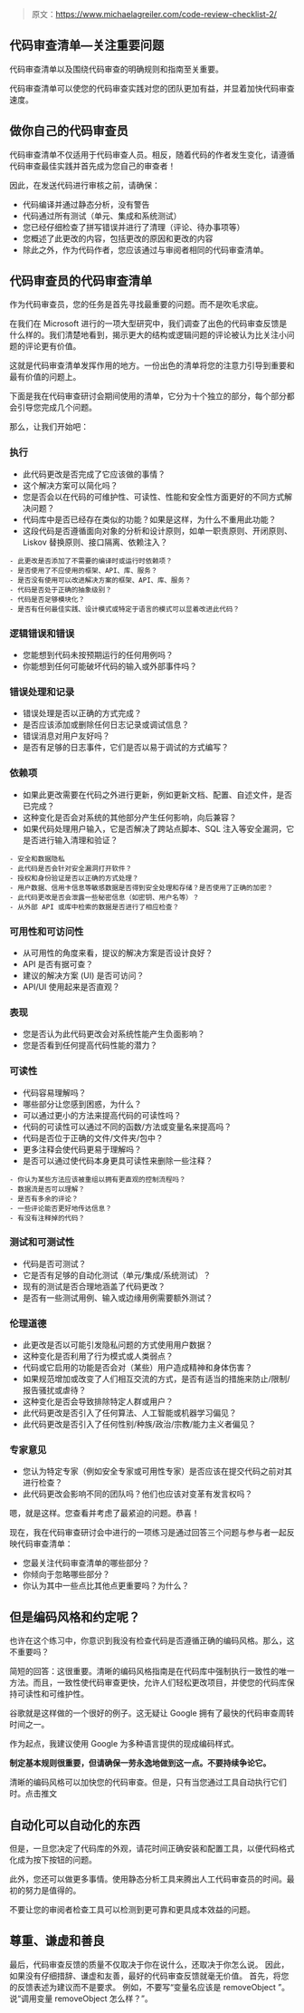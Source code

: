 > 原文：https://www.michaelagreiler.com/code-review-checklist-2/

## 代码审查清单—关注重要问题

代码审查清单以及围绕代码审查的明确规则和指南至关重要。

代码审查清单可以使您的代码审查实践对您的团队更加有益，并显着加快代码审查速度。

## 做你自己的代码审查员

代码审查清单不仅适用于代码审查人员。相反，随着代码的作者发生变化，请遵循代码审查最佳实践并首先成为您自己的审查者！

因此，在发送代码进行审核之前，请确保：

- 代码编译并通过静态分析，没有警告
- 代码通过所有测试（单元、集成和系统测试）
- 您已经仔细检查了拼写错误并进行了清理（评论、待办事项等）
- 您概述了此更改的内容，包括更改的原因和更改的内容
- 除此之外，作为代码作者，您应该通过与审阅者相同的代码审查清单。

## 代码审查员的代码审查清单

作为代码审查员，您的任务是首先寻找最重要的问题。而不是吹毛求疵。

在我们在 Microsoft 进行的一项大型研究中，我们调查了出色的代码审查反馈是什么样的。我们清楚地看到，揭示更大的结构或逻辑问题的评论被认为比关注小问题的评论更有价值。

这就是代码审查清单发挥作用的地方。一份出色的清单将您的注意力引导到重要和最有价值的问题上。

下面是我在代码审查研讨会期间使用的清单，它分为十个独立的部分，每个部分都会引导您完成几个问题。

那么，让我们开始吧：

### 执行

- 此代码更改是否完成了它应该做的事情？
- 这个解决方案可以简化吗？
- 您是否会以在代码的可维护性、可读性、性能和安全性方面更好的不同方式解决问题？
- 代码库中是否已经存在类似的功能？如果是这样，为什么不重用此功能？
- 这段代码是否遵循面向对象的分析和设计原则，如单一职责原则、开闭原则、Liskov 替换原则、接口隔离、依赖注入？

```
- 此更改是否添加了不需要的编译时或运行时依赖项？
- 是否使用了不应使用的框架、API、库、服务？
- 是否没有使用可以改进解决方案的框架、API、库、服务？
- 代码是否处于正确的抽象级别？
- 代码是否足够模块化？
- 是否有任何最佳实践、设计模式或特定于语言的模式可以显着改进此代码？
```

### 逻辑错误和错误

- 您能想到代码未按预期运行的任何用例吗？
- 你能想到任何可能破坏代码的输入或外部事件吗？

### 错误处理和记录

- 错误处理是否以正确的方式完成？
- 是否应该添加或删除任何日志记录或调试信息？
- 错误消息对用户友好吗？
- 是否有足够的日志事件，它们是否以易于调试的方式编写？

### 依赖项

- 如果此更改需要在代码之外进行更新，例如更新文档、配置、自述文件，是否已完成？
- 这种变化是否会对系统的其他部分产生任何影响，向后兼容？
- 如果代码处理用户输入，它是否解决了跨站点脚本、SQL 注入等安全漏洞，它是否进行输入清理和验证？

```
- 安全和数据隐私
- 此代码是否会针对安全漏洞打开软件？
- 授权和身份验证是否以正确的方式处理？
- 用户数据、信用卡信息等敏感数据是否得到安全处理和存储？是否使用了正确的加密？
- 此代码更改是否会泄露一些秘密信息（如密钥、用户名等）？
- 从外部 API 或库中检索的数据是否进行了相应检查？
```

### 可用性和可访问性

- 从可用性的角度来看，提议的解决方案是否设计良好？
- API 是否有据可查？
- 建议的解决方案 (UI) 是否可访问？
- API/UI 使用起来是否直观？

### 表现

- 您是否认为此代码更改会对系统性能产生负面影响？
- 您是否看到任何提高代码性能的潜力？

### 可读性

- 代码容易理解吗？
- 哪些部分让您感到困惑，为什么？
- 可以通过更小的方法来提高代码的可读性吗？
- 代码的可读性可以通过不同的函数/方法或变量名来提高吗？
- 代码是否位于正确的文件/文件夹/包中？
- 更多注释会使代码更易于理解吗？
- 是否可以通过使代码本身更具可读性来删除一些注释？

```
- 你认为某些方法应该被重组以拥有更直观的控制流程吗？
- 数据流是否可以理解？
- 是否有多余的评论？
- 一些评论能否更好地传达信息？
- 有没有注释掉的代码？
```

### 测试和可测试性

- 代码是否可测试？
- 它是否有足够的自动化测试（单元/集成/系统测试）？
- 现有的测试是否合理地涵盖了代码更改？
- 是否有一些测试用例、输入或边缘用例需要额外测试？

### 伦理道德

- 此更改是否以可能引发隐私问题的方式使用用户数据？
- 这种变化是否利用了行为模式或人类弱点？
- 代码或它启用的功能是否会对（某些）用户造成精神和身体伤害？
- 如果规范增加或改变了人们相互交流的方式，是否有适当的措施来防止/限制/报告骚扰或虐待？
- 这种变化是否会导致排除特定人群或用户？
- 此代码更改是否引入了任何算法、人工智能或机器学习偏见？
- 此代码更改是否引入了任何性别/种族/政治/宗教/能力主义者偏见？

### 专家意见

- 您认为特定专家（例如安全专家或可用性专家）是否应该在提交代码之前对其进行检查？
- 此代码更改会影响不同的团队吗？他们也应该对变革有发言权吗？

嗯，就是这样。您查看并考虑了最紧迫的问题。恭喜！

现在，我在代码审查研讨会中进行的一项练习是通过回答三个问题与参与者一起反映代码审查清单：

- 您最关注代码审查清单的哪些部分？
- 你倾向于忽略哪些部分？
- 你认为其中一些点比其他点更重要吗？为什么？

## 但是编码风格和约定呢？

也许在这个练习中，你意识到我没有检查代码是否遵循正确的编码风格。那么，这不重要吗？

简短的回答：这很重要。清晰的编码风格指南是在代码库中强制执行一致性的唯一方法。而且，一致性使代码审查更快，允许人们轻松更改项目，并使您的代码库保持可读性和可维护性。

谷歌就是这样做的一个很好的例子。这无疑让 Google 拥有了最快的代码审查周转时间之一。

作为起点，我建议使用 Google 为多种语言提供的现成编码样式。

**制定基本规则很重要，但请确保一劳永逸地做到这一点。不要持续争论它。**

清晰的编码风格可以加快您的代码审查。但是，只有当您通过工具自动执行它们时。点击推文
## 自动化可以自动化的东西
但是，一旦您决定了代码库的外观，请花时间正确安装和配置工具，以便代码格式化成为按下按钮的问题。

此外，您还可以做更多事情。使用静态分析工具来腾出人工代码审查员的时间。最初的努力是值得的。

不要让您的审阅者检查工具可以检测到更可靠和更具成本效益的问题。

## 尊重、谦虚和善良

最后，代码审查反馈的质量不仅取决于你在说什么，还取决于你怎么说。
因此，如果没有仔细措辞、谦虚和友善，最好的代码审查反馈就毫无价值。
首先，将您的反馈表述为建议而不是要求。
例如，不要写“变量名应该是 removeObject ”。说“调用变量 removeObject 怎么样？”。
